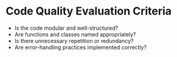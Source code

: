 # Code Quality Evaluation Criteria

- Is the code modular and well-structured?
- Are functions and classes named appropriately?
- Is there unnecessary repetition or redundancy?
- Are error-handling practices implemented correctly?
